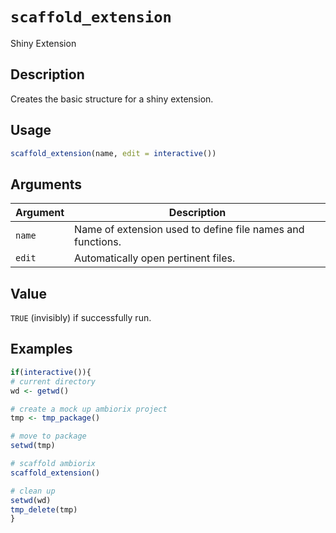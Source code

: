# `scaffold_extension`

Shiny Extension


## Description

Creates the basic structure for a shiny extension.


## Usage

```r
scaffold_extension(name, edit = interactive())
```


## Arguments

Argument      |Description
------------- |----------------
`name`     |     Name of extension used to define file names and functions.
`edit`     |     Automatically open pertinent files.


## Value

`TRUE` (invisibly) if successfully run.


## Examples

```r
if(interactive()){
# current directory
wd <- getwd()

# create a mock up ambiorix project
tmp <- tmp_package()

# move to package
setwd(tmp)

# scaffold ambiorix
scaffold_extension()

# clean up
setwd(wd)
tmp_delete(tmp)
}
```


